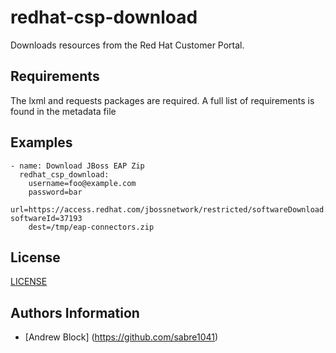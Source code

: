redhat-csp-download
=========

Downloads resources from the Red Hat Customer Portal.

Requirements
------------
The lxml and requests packages are required. A full list of requirements is found in the metadata file

Examples
-------------

    - name: Download JBoss EAP Zip
      redhat_csp_download: 
        username=foo@example.com
        password=bar 
        url=https://access.redhat.com/jbossnetwork/restricted/softwareDownload.html?softwareId=37193
        dest=/tmp/eap-connectors.zip

License
-------

[LICENSE](./LICENSE)

Authors Information
------------------

* [Andrew Block] (https://github.com/sabre1041)


